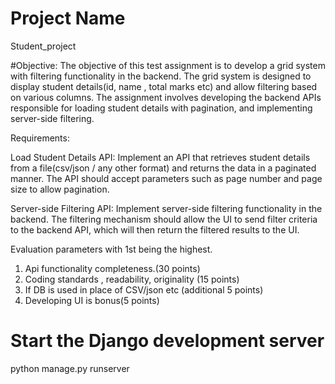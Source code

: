 # Project Name
Student_project

#Objective:
The objective of this test assignment is to develop a grid system with filtering functionality in the backend. The grid system is designed to display student details(id, name , total marks etc) and allow filtering based on various columns. 
The assignment involves developing the backend APIs responsible for loading student details with pagination, and implementing server-side filtering.

Requirements:


Load Student Details API: Implement an API that retrieves student details from a file(csv/json / any other format)  and returns the data in a paginated manner. The API should accept parameters such as page number and page size to allow pagination.

Server-side Filtering API: Implement server-side filtering functionality in the backend. The filtering mechanism should allow the UI to send filter criteria to the backend API, which will then return the filtered results to the UI.


Evaluation parameters with 1st being the highest.
1. Api functionality completeness.(30 points)
2. Coding standards , readability, originality  (15 points)
3. If DB is used in place of CSV/json etc (additional  5 points)
4. Developing UI is bonus(5 points)

# Start the Django development server
python manage.py runserver

